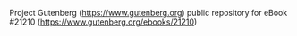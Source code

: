 Project Gutenberg (https://www.gutenberg.org) public repository for eBook #21210 (https://www.gutenberg.org/ebooks/21210)
